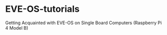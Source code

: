 # EVE-OS-tutorials
Getting Acquainted with EVE-OS on Single Board Computers (Raspberry Pi 4 Model B)

